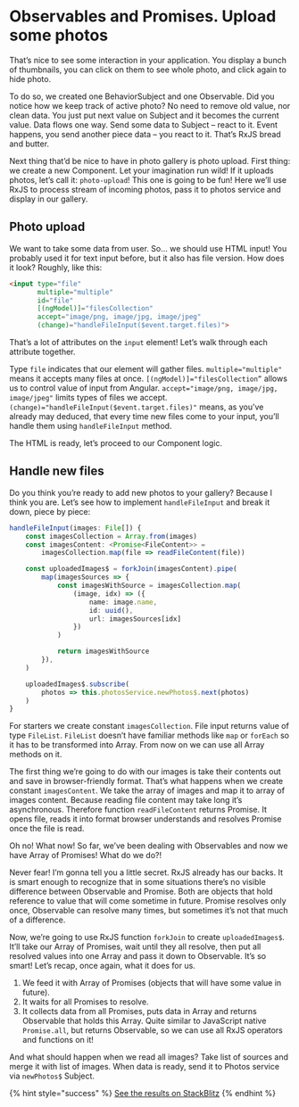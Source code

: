 # Observables and Promises. Upload some photos
That’s nice to see some interaction in your application. You display a bunch of thumbnails, you can click on them to see whole photo, and click again to hide photo. 

To do so, we created one BehaviorSubject and one Observable. Did you notice how we keep track of active photo? No need to remove old value, nor clean data. You just put next value on Subject and it becomes the current value. Data flows one way. Send some data to Subject – react to it. Event happens, you send another piece data – you react to it. That’s RxJS bread and butter.

Next thing that’d be nice to have in photo gallery is photo upload. First thing: we create a new Component. Let your imagination run wild! If it uploads photos, let’s call it: `photo-upload`! This one is going to be fun! Here we’ll use RxJS to process stream of incoming photos, pass it to photos service and display in our gallery.

## Photo upload
We want to take some data from user. So… we should use HTML input! You probably used it for text input before, but it also has file version. How does it look? Roughly, like this:

```html
<input type="file"
       multiple="multiple"
       id="file"
       [(ngModel)]="filesCollection"
       accept="image/png, image/jpg, image/jpeg"
       (change)="handleFileInput($event.target.files)">
```

That’s a lot of attributes on the `input` element! Let’s walk through each attribute together.

Type `file` indicates that our element will gather files. `multiple="multiple"` means it accepts many files at once. `[(ngModel)]="filesCollection”` allows us to control value of input from Angular. `accept="image/png, image/jpg, image/jpeg"` limits types of files we accept. `(change)="handleFileInput($event.target.files)"` means, as you’ve already may deduced, that every time new files come to your input, you’ll handle them using `handleFileInput` method. 

The HTML is ready, let’s proceed to our Component logic.

## Handle new files
Do you think you’re ready to add new photos to your gallery? Because I think you are. Let’s see how to implement `handleFileInput` and break it down, piece by piece:

```typescript
handleFileInput(images: File[]) {
    const imagesCollection = Array.from(images)
    const imagesContent: <Promise<FileContent>> =
        imagesCollection.map(file => readFileContent(file))

    const uploadedImages$ = forkJoin(imagesContent).pipe(
        map(imagesSources => {
            const imagesWithSource = imagesCollection.map(
                (image, idx) => ({
                    name: image.name,
                    id: uuid(),
                    url: imagesSources[idx]
                })
            )

            return imagesWithSource
        }),
    )

    uploadedImages$.subscribe(
        photos => this.photosService.newPhotos$.next(photos)
    )
}
```

For starters we create constant `imagesCollection`. File input returns value of type `FileList`. `FileList` doesn’t have familiar methods like `map` or `forEach` so it has to be transformed into Array. From now on we can use all Array methods on it.

The first thing we’re going to do with our images is take their contents out and save in browser-friendly format. That’s what happens when we create constant `imagesContent`. We take the array of images and map it to array of images content. Because reading file content may take long it’s asynchronous. Therefore function `readFileContent` returns Promise. It opens file, reads it into format browser understands and resolves Promise once the file is read.

Oh no! What now! So far, we’ve been dealing with Observables and now we have Array of Promises! What do we do?!

Never fear! I’m gonna tell you a little secret. RxJS already has our backs. It is smart enough to recognize that in some situations there’s no visible difference between Observable and Promise. Both are objects that hold reference to value that will come sometime in future. Promise resolves only once, Observable can resolve many times, but sometimes it’s not that much of a difference.

Now, we’re going to use RxJS function `forkJoin` to create `uploadedImages$`. It’ll take our Array of Promises, wait until they all resolve, then put all resolved values into one Array and pass it down to Observable. It’s so smart! Let’s recap, once again, what it does for us.
1. We feed it with Array of Promises (objects that will have some value in future).
2. It waits for all Promises to resolve.
3. It collects data from all Promises, puts data in Array and returns Observable that holds this Array. Quite similar to JavaScript native `Promise.all`, but returns Observable, so we can use all RxJS operators and functions on it!

And what should happen when we read all images? Take list of sources and merge it with list of images. When data is ready, send it to Photos service via `newPhotos$` Subject.

{% hint style="success" %}
[See the results on StackBlitz](https://stackblitz.com/github/jonki/observable-gallery/tree/master/examples/3_02-upload-photos)
{% endhint %}
